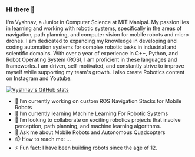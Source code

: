 ### Hi there 👋

I'm Vyshnav, a Junior in Computer Science at MIT Manipal. My passion lies in learning and working with robotic systems, specifically in the areas of navigation, path planning, and computer vision for mobile robots and micro drones. I am dedicated to expanding my knowledge in developing and coding automation systems for complex robotic tasks in industrial and scientific domains. With over a year of experience in C++, Python, and Robot Operating System (ROS), I am proficient in these languages and frameworks. I am driven, self-motivated, and constantly strive to improve myself while supporting my team's growth. I also create Robotics content on Instagram and Youtube. 

[![Vyshnav's GitHub stats](https://github-readme-stats.vercel.app/api?username=vysh112)](https://github.com/vysh112/github-readme-stats)


- 🔭 I’m currently working on custom ROS Navigation Stacks for Mobile Robots
- 🌱 I’m currently learning Machine Learning For Robotic Systems
- 👯 I’m looking to collaborate on exciting robotics projects that involve perception, path planning, and machine learning algorithms.
- 💬 Ask me about Mobile Robots and Autonomous Quadcopters
- 📫 How to reach me: ...
- ⚡ Fun fact: I have been building robots since the age of 12.


